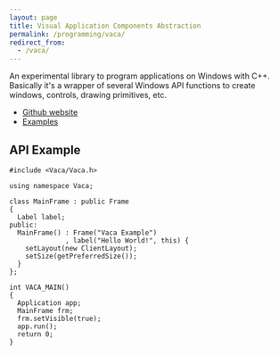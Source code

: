 ```yaml
---
layout: page
title: Visual Application Components Abstraction
permalink: /programming/vaca/
redirect_from:
  - /vaca/
---
```


An experimental library to program applications on Windows with C++.
Basically it's a wrapper of several Windows API functions
to create windows, controls, drawing primitives, etc.

 * [Github website](http://github.com/dacap/vaca)
 * [Examples](https://github.com/dacap/vaca/wiki/Examples)

## API Example

    #include <Vaca/Vaca.h>

    using namespace Vaca;

    class MainFrame : public Frame
    {
      Label label;
    public:
      MainFrame() : Frame("Vaca Example")
                  , label("Hello World!", this) {
        setLayout(new ClientLayout);
        setSize(getPreferredSize());
      }
    };

    int VACA_MAIN()
    {
      Application app;
      MainFrame frm;
      frm.setVisible(true);
      app.run();
      return 0;
    }
